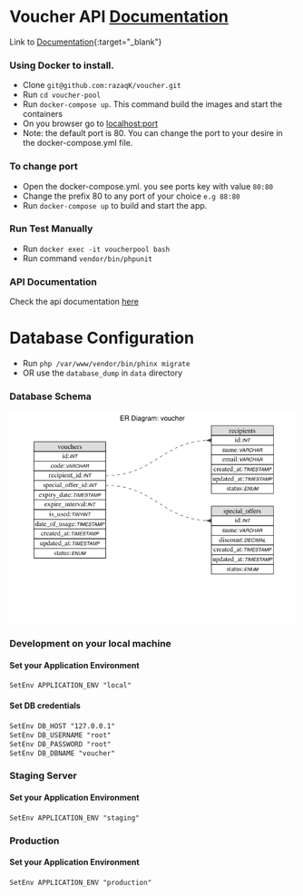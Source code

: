 # Voucher API [Documentation](https://documenter.getpostman.com/view/1419985/RWMLL6Gs)
Link to [Documentation](https://documenter.getpostman.com/view/1419985/RWMLL6Gs){:target="_blank"}
### Using Docker to install.
 - Clone `git@github.com:razaqK/voucher.git`
 - Run `cd voucher-pool`
 - Run `docker-compose up`. This command build the images and start the containers
 - On you browser go to [localhost:port](http://127.0.0.1)
 - Note: the default port is 80. You can change the port to your desire in the docker-compose.yml file.

### To change port
 - Open the docker-compose.yml. you see ports key with value `80:80` 
 - Change the prefix 80 to any port of your choice `e.g 88:80`
 - Run `docker-compose up` to build and start the app.
 
### Run Test Manually
 - Run `docker exec -it voucherpool bash`
 - Run command `vendor/bin/phpunit` 
 
### API Documentation
Check the api documentation [here](https://documenter.getpostman.com/view/1419985/RWMLL6Gs)

# Database Configuration
 - Run `php /var/www/vendor/bin/phinx migrate`
 - OR use the `database_dump` in `data` directory

### Database Schema
![alt database schema](https://raw.githubusercontent.com/razaqk/voucher-pool/master/data/voucher.png)

### Development on your local machine

#### Set your Application Environment

```
SetEnv APPLICATION_ENV "local"
```

#### Set DB credentials

```
SetEnv DB_HOST "127.0.0.1"
SetEnv DB_USERNAME "root"
SetEnv DB_PASSWORD "root"
SetEnv DB_DBNAME "voucher"
```

### Staging Server

#### Set your Application Environment

```
SetEnv APPLICATION_ENV "staging"
```

### Production

#### Set your Application Environment

```
SetEnv APPLICATION_ENV "production"
```
